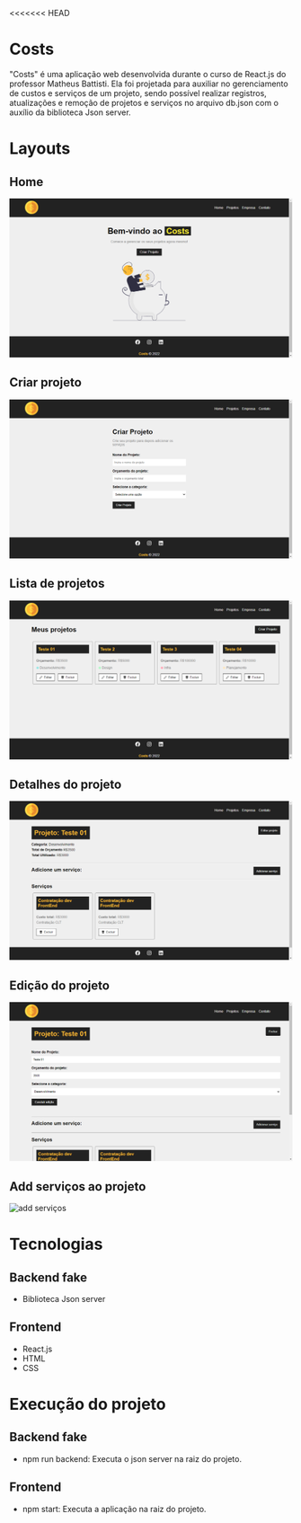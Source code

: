 <<<<<<< HEAD
# Costs
"Costs" é uma aplicação web desenvolvida durante o curso de React.js do professor Matheus Battisti. Ela foi projetada para auxiliar no gerenciamento de custos e serviços de um projeto, sendo possível realizar registros, atualizações e remoção de projetos e serviços no arquivo db.json com o auxílio da biblioteca Json server.

# Layouts
## Home
![home](https://github.com/juniorbohry/Assets/blob/main/costs/home.png)

## Criar projeto
![cadastro de projeto](https://github.com/juniorbohry/Assets/blob/main/costs/cadastro%20de%20projeto.png)

## Lista de projetos
![lista de projetos](https://github.com/juniorbohry/Assets/blob/main/costs/Lista%20de%20projetos.png)

## Detalhes do projeto
![detalhes do projeto](https://github.com/juniorbohry/Assets/blob/main/costs/detalhes%20do%20projeto.png)

## Edição do projeto
![edição do projeto](https://github.com/juniorbohry/Assets/blob/main/costs/edi%C3%A7%C3%A3o%20do%20projeto.png)

## Add serviços ao projeto
![add serviços](https://github.com/juniorbohry/Assets/blob/main/costs/add%20servi%C3%A7o.png)

# Tecnologias
## Backend fake
- Biblioteca Json server

## Frontend
- React.js
- HTML
- CSS

# Execução do projeto
## Backend fake
- npm run backend:
Executa o json server na raiz do projeto.

## Frontend
- npm start:
Executa a aplicação na raiz do projeto.